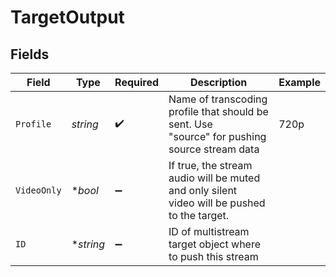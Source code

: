 # TargetOutput


## Fields

| Field                                                                                         | Type                                                                                          | Required                                                                                      | Description                                                                                   | Example                                                                                       |
| --------------------------------------------------------------------------------------------- | --------------------------------------------------------------------------------------------- | --------------------------------------------------------------------------------------------- | --------------------------------------------------------------------------------------------- | --------------------------------------------------------------------------------------------- |
| `Profile`                                                                                     | *string*                                                                                      | :heavy_check_mark:                                                                            | Name of transcoding profile that should be sent. Use<br/>"source" for pushing source stream data<br/> | 720p                                                                                          |
| `VideoOnly`                                                                                   | **bool*                                                                                       | :heavy_minus_sign:                                                                            | If true, the stream audio will be muted and only silent<br/>video will be pushed to the target.<br/> |                                                                                               |
| `ID`                                                                                          | **string*                                                                                     | :heavy_minus_sign:                                                                            | ID of multistream target object where to push this stream                                     |                                                                                               |